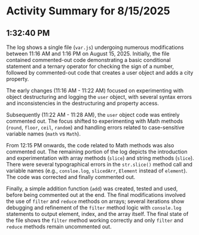 # Activity Summary for 8/15/2025

## 1:32:40 PM
The log shows a single file (`var.js`) undergoing numerous modifications between 11:16 AM and 1:16 PM on August 15, 2025.  Initially, the file contained commented-out code demonstrating a basic conditional statement and a ternary operator for checking the sign of a number, followed by commented-out code that creates a user object and adds a city property.


The early changes (11:16 AM - 11:22 AM) focused on experimenting with object destructuring and logging the `user` object, with several syntax errors and inconsistencies in the destructuring and property access.


Subsequently (11:22 AM - 11:28 AM), the `user` object code was entirely commented out.  The focus shifted to experimenting with Math methods (`round`, `floor`, `ceil`, `random`) and handling errors related to case-sensitive variable names (`math` vs `Math`).


From 12:15 PM onwards,  the code related to Math methods was also commented out.  The remaining portion of the log depicts the introduction and experimentation with array methods (`slice`) and string methods (`slice`).  There were several typographical errors in the  `str.slice()` method call and variable names (e.g., `consloe.log`, `slicedArr`, `Element` instead of `element`). The code was corrected and finally commented out.


Finally, a simple addition function (`add`) was created, tested and used, before being commented out at the end. The final modifications involved the use of `filter` and `reduce` methods on arrays; several iterations show debugging and refinement of the `filter` method logic with `console.log` statements to output element, index, and the array itself.  The final state of the file shows the  `filter` method working correctly and only  `filter` and `reduce`  methods remain uncommented out.
